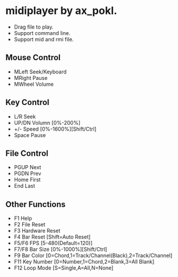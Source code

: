 midiplayer by ax_pokl. 
=============
* Drag file to play. 
* Support command line. 
* Support mid and rmi file. 

Mouse Control
-------------
* MLeft	Seek/Keyboard
* MRight	Pause
* MWheel	Volume

Key Control
-------------
* L/R	Seek
* UP/DN	Volumn	[0%-200%]
* +/-	Speed	[0%-1600%][Shift/Ctrl]
* Space	Pause

File Control
-------------
* PGUP	Next
* PGDN	Prev
* Home	First
* End	Last

Other Functions
-------------
* F1	Help
* F2	File Reset
* F3	Hardware Reset
* F4	Bar Reset [Shift=Auto Reset]
* F5/F6	FPS [5-480(Default=120)]
* F7/F8	Bar Size	[0%-1000%][Shift/Ctrl]
* F9	Bar Color	[0=Chord,1=Track/Channel(Black),2=Track/Channel]
* F11	Key Number	[0=Number,1=Chord,2=Blank,3=All Blank]
* F12	Loop Mode [S=Single,A=All,N=None]